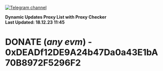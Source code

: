 [![Telegram channel](https://img.shields.io/endpoint?url=https://runkit.io/damiankrawczyk/telegram-badge/branches/master?url=https://t.me/n4z4v0d)](https://t.me/n4z4v0d) 

**Dynamic Updates Proxy List with Proxy Checker**  
**Last Updated: 18.12.23 11:45**

# DONATE (_any evm_) - 0xDEADf12DE9A24b47Da0a43E1bA70B8972F5296F2
